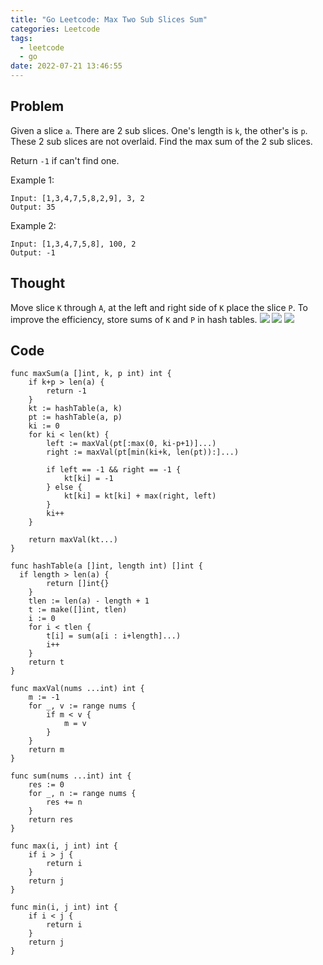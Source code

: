 ```yaml
---
title: "Go Leetcode: Max Two Sub Slices Sum"
categories: Leetcode
tags:
  - leetcode
  - go
date: 2022-07-21 13:46:55
---
```

## Problem
Given a slice `a`. There are 2 sub slices. One's length is `k`, the other's is `p`.
These 2 sub slices are not overlaid. Find the max sum of the 2 sub slices.

Return `-1` if can't find one.

Example 1:
```
Input: [1,3,4,7,5,8,2,9], 3, 2
Output: 35
```

Example 2:
```
Input: [1,3,4,7,5,8], 100, 2
Output: -1
```
## Thought
Move slice `K` through `A`, at the left and right side of `K` place the slice `P`.
To improve the efficiency, store sums of `K` and `P` in hash tables.
![](thought.png)
![](hash1.png)
![](hash2.png)
<!-- ![](sum.png) -->

## Code
```golang
func maxSum(a []int, k, p int) int {
	if k+p > len(a) {
		return -1
	}
	kt := hashTable(a, k)
	pt := hashTable(a, p)
	ki := 0
	for ki < len(kt) {
		left := maxVal(pt[:max(0, ki-p+1)]...)
		right := maxVal(pt[min(ki+k, len(pt)):]...)

		if left == -1 && right == -1 {
			kt[ki] = -1
		} else {
			kt[ki] = kt[ki] + max(right, left)
		}
		ki++
	}

	return maxVal(kt...)
}

func hashTable(a []int, length int) []int {
  if length > len(a) {
		return []int{}
	}
	tlen := len(a) - length + 1
	t := make([]int, tlen)
	i := 0
	for i < tlen {
		t[i] = sum(a[i : i+length]...)
		i++
	}
	return t
}

func maxVal(nums ...int) int {
	m := -1
	for _, v := range nums {
		if m < v {
			m = v
		}
	}
	return m
}

func sum(nums ...int) int {
	res := 0
	for _, n := range nums {
		res += n
	}
	return res
}

func max(i, j int) int {
	if i > j {
		return i
	}
	return j
}

func min(i, j int) int {
	if i < j {
		return i
	}
	return j
}

```

